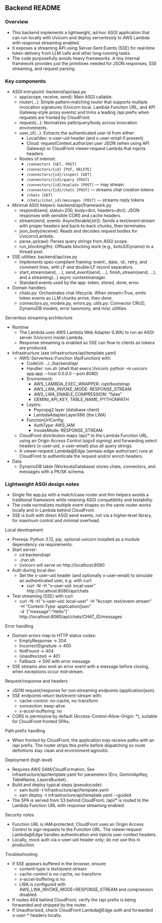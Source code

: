 ## Backend README

### Overview
- This backend implements a lightweight, ad‑hoc ASGI application that can run locally with Uvicorn and deploy serverlessly to AWS Lambda with response streaming enabled.
- It exposes a streaming API using Server‑Sent Events (SSE) for real‑time token delivery from LLM calls and other long‑running tasks.
- The code purposefully avoids heavy frameworks. A tiny internal framework provides just the primitives needed for JSON responses, SSE streaming, and request parsing.

### Key components
- ASGI entrypoint: backend/api/app.py
  - app(scope, receive, send): Main ASGI callable.
  - router(...): Simple pattern‑matching router that supports multiple invocation signatures (Uvicorn local, Lambda Function URL, and API Gateway‑style proxy events) and trims a leading /api prefix when requests are fronted by CloudFront.
  - request(...): Normalizes path/query/body across invocation environments.
  - user_of(...): Extracts the authenticated user id from either:
    - Local/dev: x-user-uid header (and x-user-email if present).
    - Cloud: requestContext.authorizer.user JSON (when using API Gateway) or CloudFront viewer‑request Lambda that injects headers.
  - Routes of interest:
    - `/connectors [GET, POST]`
    - `/connectors/{id} [PUT, DELETE]`
    - `/connectors/{id}/inspect [GET]`
    - `/connectors/{id}/query [POST]`
    - `/connectors/{id}/explain [POST]` — may stream
    - `/connectors/{id}/chats [POST]` — streams chat creation tokens
    - `/chats [GET]`
    - `/chats/{chat_id}/messages [POST]` — streams reply tokens
- Minimal ASGI helpers: backend/api/framework.py
  - respond(send, status=200, body=dict, headers=dict): JSON responses with sensible CORS and cache headers.
  - stream(send, events: AsyncIterable[str]): Sends a text/event‑stream with proper headers and back‑to‑back chunks, then terminates.
  - json_body(receive): Reads and decodes request bodies for Uvicorn/Lambda.
  - parse_qs(raw): Parses query strings from ASGI scope.
  - run_blocking(fn): Offloads blocking work (e.g., boto3/Dynamo) to a thread pool.
- SSE utilities: backend/api/sse.py
  - Implements spec‑compliant framing: event:, data:, id:, retry, and comment lines, with LF and double‑LF record separators.
  - start_stream(send, ...), send_event(send, ...), finish_stream(send, ...), and a streaming(...) async contextmanager.
  - Standard events used by the app: token, stored, done, error.
- Domain handlers
  - chats.py: Orchestrates chat lifecycle. When stream=True, emits token events as LLM chunks arrive, then done.
  - connectors.py, models.py, errors.py, utils.py: Connector CRUD, DynamoDB models, error taxonomy, and misc utilities.

Serverless streaming architecture
- Runtime
  - The Lambda uses AWS Lambda Web Adapter (LWA) to run an ASGI server (Uvicorn) inside Lambda.
  - Response streaming is enabled so SSE can flow to clients as tokens are produced.
- Infrastructure (see infrastructure/api/template.yaml)
  - AWS::Serverless::Function (ApiFunction) with:
    - CodeUri: ../../backend/api
    - Handler: run.sh (shell that execs Uvicorn: python -m uvicorn app:app --host 0.0.0.0 --port 8080)
    - Environment:
      - AWS_LAMBDA_EXEC_WRAPPER: /opt/bootstrap
      - AWS_LWA_INVOKE_MODE: RESPONSE_STREAM
      - AWS_LWA_ENABLE_COMPRESSION: "false"
      - GEMINI_API_KEY, TABLE_NAME, PYTHONPATH
    - Layers:
      - Psycopg2 layer (database client)
      - LambdaAdapterLayerX86 (the LWA)
    - FunctionUrlConfig:
      - AuthType: AWS_IAM
      - InvokeMode: RESPONSE_STREAM
  - CloudFront distribution maps /api/* to the Lambda Function URL, using an Origin Access Control (sigv4 signing) and forwarding select headers (x-user-uid, x-user-email) plus all query strings.
  - A viewer‑request Lambda@Edge (semaia-edge-authorizer) runs at CloudFront to authenticate the request and/or enrich headers.
- Data
  - DynamoDB table (WorkoutsDatabase) stores chats, connectors, and messages with a PK/SK schema.

### Lightweight ASGI design notes
- Single file app.py with a match/case router and thin helpers avoids a traditional framework while retaining ASGI compatibility and testability.
- The code normalizes multiple event shapes so the same router works locally and in Lambda behind CloudFront.
- SSE is built with direct ASGI send events, not via a higher‑level library, for maximum control and minimal overhead.

Local development
- Prereqs: Python 3.12, pip, optional uvicorn installed as a module dependency via requirements.
- Start server:
  - cd backend/api
  - ./run.sh
  - Uvicorn will serve on http://localhost:8080
- Auth during local dev:
  - Set the x-user-uid header (and optionally x-user-email) to simulate an authenticated user, e.g. with curl:
    - curl -N -H "x-user-uid: local-user" http://localhost:8080/api/chats
- Test streaming (SSE) with curl:
  - curl -N -H "x-user-uid: local-user" -H "Accept: text/event-stream" \
    -H "Content-Type: application/json" \
    -d '{"message":"Hello"}' \
    http://localhost:8080/api/chats/CHAT_ID/messages

Error handling
- Domain errors map to HTTP status codes:
  - EmptyResponse -> 204
  - IncorrectSignature -> 400
  - NotFound -> 404
  - Unauthorized -> 401
  - Fallback -> 500 with error message
- SSE streams also emit an error event with a message before closing, when exceptions occur mid‑stream.

Request/response and headers
- JSON request/response for non‑streaming endpoints (application/json).
- SSE endpoints return text/event-stream with:
  - cache-control: no-cache, no-transform
  - connection: keep-alive
  - x-accel-buffering: no
- CORS is permissive by default (Access-Control-Allow-Origin: *), suitable for CloudFront‑fronted SPAs.

Path prefix handling
- When fronted by CloudFront, the application may receive paths with an /api prefix. The router strips this prefix before dispatching so route definitions stay clean and environment‑agnostic.

Deployment (high level)
- Requires AWS SAM/CloudFormation. See infrastructure/api/template.yaml for parameters (Env, GeminiApiKey, TableName, LayersBucket).
- Build and deploy typical steps (pseudocode):
  - sam build -t infrastructure/api/template.yaml
  - sam deploy -t infrastructure/api/template.yaml --guided
- The SPA is served from S3 behind CloudFront; /api/* is routed to the Lambda Function URL with response streaming enabled.

Security notes
- Function URL is IAM‑protected; CloudFront uses an Origin Access Control to sign requests to the Function URL. The viewer‑request Lambda@Edge handles authentication and injects user context headers.
- Locally, mock auth via x-user-uid header only; do not use this in production.

Troubleshooting
- If SSE appears buffered in the browser, ensure:
  - content-type is text/event-stream
  - cache-control is no-cache, no-transform
  - x-accel-buffering is no
  - LWA is configured with AWS_LWA_INVOKE_MODE=RESPONSE_STREAM and compression disabled.
- If routes 404 behind CloudFront, verify the /api prefix is being forwarded and stripped by the router.
- If Unauthorized, check CloudFront Lambda@Edge auth and forwarded x-user-* headers locally.
